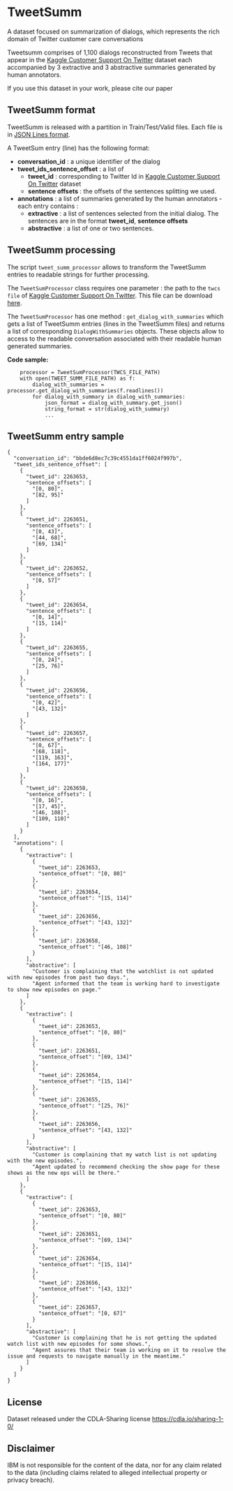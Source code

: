 
# TweetSumm

A dataset focused on summarization of dialogs, which represents the rich domain of Twitter customer care conversations 

Tweetsumm comprises of 1,100 dialogs reconstructed from Tweets that appear in the [Kaggle Customer Support On Twitter](http://www.kaggle.com/thoughtvector/customer-support-on-twitter) dataset each accompanied by 3 extractive and 3 abstractive summaries generated by human annotators.


If you use this dataset in your work, please cite our paper


## TweetSumm format

TweetSumm is released with a partition in Train/Test/Valid files.
Each file is in [JSON Lines format](https://jsonlines.org/).

A TweetSum entry (line) has the following format:
- **conversation_id** : a unique identifier of the dialog
- **tweet_ids_sentence_offset** : a list of 
    -  **tweet_id** : corresponding to Twitter Id in [Kaggle Customer Support On Twitter](http://www.kaggle.com/thoughtvector/customer-support-on-twitter) dataset
    -  **sentence offsets** : the offsets of the sentences splitting we used.
- **annotations** : a list of summaries generated by the human annotators - each entry contains :
    - **extractive** : a list of sentences selected from the initial dialog. The sentences are in the format **tweet_id**, **sentence offsets**
    - **abstractive** : a list of one or two sentences.


## TweetSumm processing

The script `tweet_summ_processor` allows to transform the TweetSumm entries to readable strings for further processing.

The `TweetSumProcessor` class requires one parameter : the path to the `twcs file` of [Kaggle Customer Support On Twitter](http://www.kaggle.com/thoughtvector/customer-support-on-twitter). This file can be download [here](https://www.kaggle.com/thoughtvector/customer-support-on-twitter/download).

The `TweetSumProcessor` has one method : `get_dialog_with_summaries` which gets a list of TweetSumm entries (lines in the TweetSumm files) and returns a list of corresponding `DialogWithSummaries` objects. These objects allow to access to the readable conversation associated with their readable human generated summaries.

**Code sample:**
```
    processor = TweetSumProcessor(TWCS_FILE_PATH)
    with open(TWEET_SUMM_FILE_PATH) as f:
        dialog_with_summaries = processor.get_dialog_with_summaries(f.readlines())
        for dialog_with_summary in dialog_with_summaries:
            json_format = dialog_with_summary.get_json()
            string_format = str(dialog_with_summary)
            ...
```   

## TweetSumm entry sample

```
{
  "conversation_id": "bbde6d8ec7c39c4551da1ff6024f997b",
  "tweet_ids_sentence_offset": [
    {
      "tweet_id": 2263653,
      "sentence_offsets": [
        "[0, 80]",
        "[82, 95]"
      ]
    },
    {
      "tweet_id": 2263651,
      "sentence_offsets": [
        "[0, 43]",
        "[44, 68]",
        "[69, 134]"
      ]
    },
    {
      "tweet_id": 2263652,
      "sentence_offsets": [
        "[0, 57]"
      ]
    },
    {
      "tweet_id": 2263654,
      "sentence_offsets": [
        "[0, 14]",
        "[15, 114]"
      ]
    },
    {
      "tweet_id": 2263655,
      "sentence_offsets": [
        "[0, 24]",
        "[25, 76]"
      ]
    },
    {
      "tweet_id": 2263656,
      "sentence_offsets": [
        "[0, 42]",
        "[43, 132]"
      ]
    },
    {
      "tweet_id": 2263657,
      "sentence_offsets": [
        "[0, 67]",
        "[68, 118]",
        "[119, 163]",
        "[164, 177]"
      ]
    },
    {
      "tweet_id": 2263658,
      "sentence_offsets": [
        "[0, 16]",
        "[17, 45]",
        "[46, 108]",
        "[109, 110]"
      ]
    }
  ],
  "annotations": [
    {
      "extractive": [
        {
          "tweet_id": 2263653,
          "sentence_offset": "[0, 80]"
        },
        {
          "tweet_id": 2263654,
          "sentence_offset": "[15, 114]"
        },
        {
          "tweet_id": 2263656,
          "sentence_offset": "[43, 132]"
        },
        {
          "tweet_id": 2263658,
          "sentence_offset": "[46, 108]"
        }
      ],
      "abstractive": [
        "Customer is complaining that the watchlist is not updated with new episodes from past two days.",
        "Agent informed that the team is working hard to investigate to show new episodes on page."
      ]
    },
    {
      "extractive": [
        {
          "tweet_id": 2263653,
          "sentence_offset": "[0, 80]"
        },
        {
          "tweet_id": 2263651,
          "sentence_offset": "[69, 134]"
        },
        {
          "tweet_id": 2263654,
          "sentence_offset": "[15, 114]"
        },
        {
          "tweet_id": 2263655,
          "sentence_offset": "[25, 76]"
        },
        {
          "tweet_id": 2263656,
          "sentence_offset": "[43, 132]"
        }
      ],
      "abstractive": [
        "Customer is complaining that my watch list is not updating with the new episodes.",
        "Agent updated to recommend checking the show page for these shows as the new eps will be there."
      ]
    },
    {
      "extractive": [
        {
          "tweet_id": 2263653,
          "sentence_offset": "[0, 80]"
        },
        {
          "tweet_id": 2263651,
          "sentence_offset": "[69, 134]"
        },
        {
          "tweet_id": 2263654,
          "sentence_offset": "[15, 114]"
        },
        {
          "tweet_id": 2263656,
          "sentence_offset": "[43, 132]"
        },
        {
          "tweet_id": 2263657,
          "sentence_offset": "[0, 67]"
        }
      ],
      "abstractive": [
        "Customer is complaining that he is not getting the updated watch list with new episodes for some shows.",
        "Agent assures that their team is working on it to resolve the issue and requests to navigate manually in the meantime."
      ]
    }
  ]
}
```

## License
Dataset released under the CDLA-Sharing license https://cdla.io/sharing-1-0/

## Disclaimer
IBM is not responsible for the content of the data, nor for any claim related to the data (including claims related to alleged intellectual property or privacy breach).
